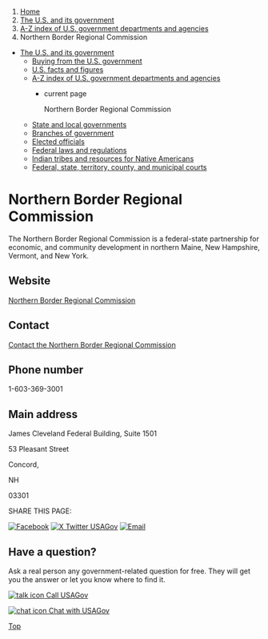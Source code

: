 1. [Home](/)
2. [The U.S. and its government](/about-the-us)
3. [A-Z index of U.S. government departments and agencies](/agency-index)
4. Northern Border Regional Commission

* [The U.S. and its government](/about-the-us)
  + [Buying from the U.S. government](/buy-from-government)
  + [U.S. facts and figures](/facts-figures)
  + [A-Z index of U.S. government departments and agencies](/agency-index)
    - current page

      Northern Border Regional Commission
  + [State and local governments](/state-local-governments)
  + [Branches of government](/branches-of-government)
  + [Elected officials](/elected-officials)
  + [Federal laws and regulations](/laws-and-regulations)
  + [Indian tribes and resources for Native Americans](/tribes)
  + [Federal, state, territory, county, and municipal courts](/courts)

Northern Border Regional Commission
===================================

The Northern Border Regional Commission is a federal-state partnership for economic, and community development in northern Maine, New Hampshire, Vermont, and New York.

Website
-------

[Northern Border Regional Commission](https://www.nbrc.gov/)

Contact
-------

[Contact the Northern Border Regional Commission](https://www.nbrc.gov/content/contact)

Phone number
------------

1-603-369-3001

Main address
------------

James Cleveland Federal Building, Suite 1501
  

53 Pleasant Street
  

Concord,

NH

03301

SHARE THIS PAGE:

[![Facebook](/themes/custom/usagov/images/social-media-icons/Facebook_Icon.svg)](https://www.facebook.com/sharer/sharer.php?u=https://www.usa.gov/agencies/northern-border-regional-commission&v=3)
[![X Twitter USAGov](/themes/custom/usagov/images/social-media-icons/X_Twitter_Icon.svg?version=2)](https://twitter.com/intent/tweet?source=webclient&text=https://www.usa.gov/agencies/northern-border-regional-commission)
[![Email](/themes/custom/usagov/images/social-media-icons/Email_Icon.svg?version=2)](mailto:?subject=https://www.usa.gov/agencies/northern-border-regional-commission)

Have a question?
----------------

Ask a real person any government-related question for free. They will get you the answer or let you know where to find it.

[![talk icon](/themes/custom/usagov/images/ICONS_talk.png)
Call USAGov](/phone)

[![chat icon](/themes/custom/usagov/images/ICONS_chat.png)
Chat with USAGov](/chat)

[Top](#main-content)